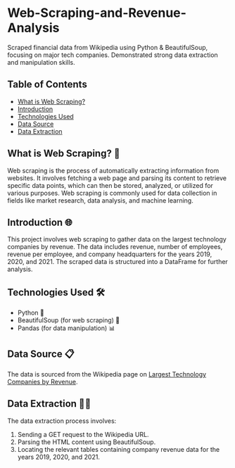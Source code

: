 # Web-Scraping-and-Revenue-Analysis
Scraped financial data from Wikipedia using Python &amp; BeautifulSoup, focusing on major tech companies. Demonstrated strong data extraction and manipulation skills.

## Table of Contents
- [What is Web Scraping?](#what-is-web-scraping)
- [Introduction](#introduction)
- [Technologies Used](#technologies-used)
- [Data Source](#data-source)
- [Data Extraction](#data-extraction)

## What is Web Scraping? 🤖
Web scraping is the process of automatically extracting information from websites. It involves fetching a web page and parsing its content to retrieve specific data points, which can then be stored, analyzed, or utilized for various purposes. Web scraping is commonly used for data collection in fields like market research, data analysis, and machine learning.

## Introduction 🌐
This project involves web scraping to gather data on the largest technology companies by revenue. The data includes revenue, number of employees, revenue per employee, and company headquarters for the years 2019, 2020, and 2021. The scraped data is structured into a DataFrame for further analysis.

## Technologies Used 🛠️
- Python 🐍
- BeautifulSoup (for web scraping) 📜
- Pandas (for data manipulation) 📊

## Data Source 📋
The data is sourced from the Wikipedia page on [Largest Technology Companies by Revenue](https://en.wikipedia.org/wiki/List_of_largest_technology_companies_by_revenue#2021_list).

## Data Extraction 🕵️‍♂️
The data extraction process involves:
1. Sending a GET request to the Wikipedia URL.
2. Parsing the HTML content using BeautifulSoup.
3. Locating the relevant tables containing company revenue data for the years 2019, 2020, and 2021.
